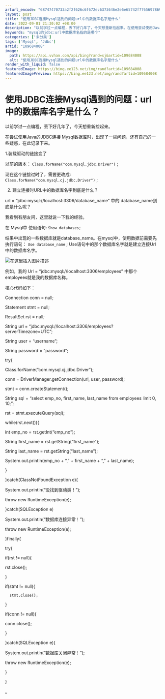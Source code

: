 ```yaml
---
arturl_encode: "68747470733a2f2f626c6f672e:6373646e2e6e65742f77656978696e5f34333730373134362f:61727469636c652f64657461696c732f313039363834303038"
layout: post
title: "使用JDBC连接Mysql遇到的问题url中的数据库名字是什么"
date: 2022-09-01 21:30:02 +08:00
description: "以前学过一点编程，丢下好几年了，今天想重新捡起来。在使用尝试使用Java的JDBC连接 Mysql数"
keywords: "mysql的jdbc:url中数据库名指的是哪个"
categories: ['未分类']
tags: ['Mysql', 'Jdbc']
artid: "109684008"
image:
  path: https://api.vvhan.com/api/bing?rand=sj&artid=109684008
  alt: "使用JDBC连接Mysql遇到的问题url中的数据库名字是什么"
render_with_liquid: false
featuredImage: https://bing.ee123.net/img/rand?artid=109684008
featuredImagePreview: https://bing.ee123.net/img/rand?artid=109684008
---
```


# 使用JDBC连接Mysql遇到的问题：url中的数据库名字是什么？

以前学过一点编程，丢下好几年了，今天想重新捡起来。
  
在尝试使用Java的JDBC连接 Mysql数据库时，出现了一些问题，还有自己的一些疑惑，在此记录下来。
  
1.装载驱动的链接变了
  
以前的版本：
`Class.forName("com.mysql.jdbc.Driver")`
;
  
现在这个链接过时了，需要更改成:
`Class.forName("com.mysql.cj.jdbc.Driver")`
;
  
2. 建立连接时URL中的数据库名字到底是什么？
  
url = “jdbc:mysql://localhost:3306/database\_name” 中的 database\_name到底是什么呢？
  
我看到有朋友问，这里就说一下我的经验。
  
在 Mysql中 使用语句:
`Show databases;`
  
结果中出现的一些数据库就是database\_name。在mysql中，使用数据前需要先执行语句：
`Use database_name`
; Use语句中的那个数据库名字就是建立连接Url中的数据库名字。
  
![在这里插入图片描述](https://i-blog.csdnimg.cn/blog_migrate/c129586ddbb558eddf8c83841fb642d9.png#pic_center)
  
例如，我的 Url = “jdbc:mysql://localhost:3306/employees” 中那个 employees就是我的数据库名称。
  
核心代码如下：
  
Connection conn = null;
  
Statement stmt = null;
  
ResultSet rst = null;
  
String url = “jdbc:mysql://localhost:3306/employees?serverTimezone=UTC”;
  
String user = “username”;
  
String password = “password”;
  
try{
  
Class.forName(“com.mysql.cj.jdbc.Driver”);
  
conn = DriverManager.getConnection(url, user, password);
  
stmt = conn.createStatement();
  
String sql = “select emp\_no, first\_name, last\_name from employees limit 0, 10;”;
  
rst = stmt.executeQuery(sql);
  
while(rst.next()){
  
int emp\_no = rst.getInt(“emp\_no”);
  
String first\_name = rst.getString(“first\_name”);
  
String last\_name = rst.getString(“last\_name”);
  
System.out.println(emp\_no + “,” + first\_name + “,” + last\_name);
  
}
  
}catch(ClassNotFoundException e){
  
System.out.println(“没找到驱动类！”);
  
throw new RuntimeException(e);
  
}catch(SQLException e)

System.out.println(“数据库连接异常！”);
  
throw new RuntimeException(e);
  
}finally{
  
try{
  
if(rst != null){
  
rst.close();
  
}
  
if(stmt != null){

```
  stmt.close();

```

}
  
if(conn != null){

conn.close();
  
}

}catch(SQLException e){

System.out.println(“数据库关闭异常！”);
  
throw new RuntimeException(e);
  
}

}
  
。